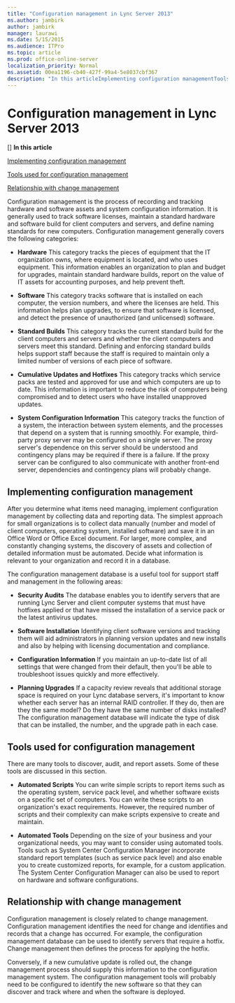 ```yaml
---
title: "Configuration management in Lync Server 2013"
ms.author: jambirk
author: jambirk
manager: laurawi
ms.date: 5/15/2015
ms.audience: ITPro
ms.topic: article
ms.prod: office-online-server
localization_priority: Normal
ms.assetid: 00ea1196-cb40-427f-99a4-5e8037cbf367
description: "In this articleImplementing configuration managementTools used for configuration managementRelationship with change management"
---
```


# Configuration management in Lync Server 2013
[]
 **In this article**
  
[Implementing configuration management](#sectionSection0)
  
[Tools used for configuration management](#sectionSection1)
  
[Relationship with change management](#sectionSection2)
  
Configuration management is the process of recording and tracking hardware and software assets and system configuration information. It is generally used to track software licenses, maintain a standard hardware and software build for client computers and servers, and define naming standards for new computers. Configuration management generally covers the following categories:
  
- **Hardware** This category tracks the pieces of equipment that the IT organization owns, where equipment is located, and who uses equipment. This information enables an organization to plan and budget for upgrades, maintain standard hardware builds, report on the value of IT assets for accounting purposes, and help prevent theft. 
    
- **Software** This category tracks software that is installed on each computer, the version numbers, and where the licenses are held. This information helps plan upgrades, to ensure that software is licensed, and detect the presence of unauthorized (and unlicensed) software. 
    
- **Standard Builds** This category tracks the current standard build for the client computers and servers and whether the client computers and servers meet this standard. Defining and enforcing standard builds helps support staff because the staff is required to maintain only a limited number of versions of each piece of software. 
    
- **Cumulative Updates and Hotfixes** This category tracks which service packs are tested and approved for use and which computers are up to date. This information is important to reduce the risk of computers being compromised and to detect users who have installed unapproved updates. 
    
- **System Configuration Information** This category tracks the function of a system, the interaction between system elements, and the processes that depend on a system that is running smoothly. For example, third-party proxy server may be configured on a single server. The proxy server's dependence on this server should be understood and contingency plans may be required if there is a failure. If the proxy server can be configured to also communicate with another front-end server, dependencies and contingency plans will probably change. 
    
## Implementing configuration management
<a name="sectionSection0"> </a>

After you determine what items need managing, implement configuration management by collecting data and reporting data. The simplest approach for small organizations is to collect data manually (number and model of client computers, operating system, installed software) and save it in an Office Word or Office Excel document. For larger, more complex, and constantly changing systems, the discovery of assets and collection of detailed information must be automated. Decide what information is relevant to your organization and record it in a database.
  
The configuration management database is a useful tool for support staff and management in the following areas:
  
- **Security Audits** The database enables you to identify servers that are running Lync Server and client computer systems that must have hotfixes applied or that have missed the installation of a service pack or the latest antivirus updates. 
    
- **Software Installation** Identifying client software versions and tracking them will aid administrators in planning version updates and new installs and also by helping with licensing documentation and compliance. 
    
- **Configuration Information** If you maintain an up-to-date list of all settings that were changed from their default, then you'll be able to troubleshoot issues quickly and more effectively. 
    
- **Planning Upgrades** If a capacity review reveals that additional storage space is required on your Lync database servers, it's important to know whether each server has an internal RAID controller. If they do, then are they the same model? Do they have the same number of disks installed? The configuration management database will indicate the type of disk that can be installed, the number, and the upgrade path in each case. 
    
## Tools used for configuration management
<a name="sectionSection1"> </a>

There are many tools to discover, audit, and report assets. Some of these tools are discussed in this section.
  
- **Automated Scripts** You can write simple scripts to report items such as the operating system, service pack level, and whether software exists on a specific set of computers. You can write these scripts to an organization's exact requirements. However, the required number of scripts and their complexity can make scripts expensive to create and maintain. 
    
- **Automated Tools** Depending on the size of your business and your organizational needs, you may want to consider using automated tools. Tools such as System Center Configuration Manager incorporate standard report templates (such as service pack level) and also enable you to create customized reports, for example, for a custom application. The System Center Configuration Manager can also be used to report on hardware and software configurations. 
    
## Relationship with change management
<a name="sectionSection2"> </a>

Configuration management is closely related to change management. Configuration management identifies the need for change and identifies and records that a change has occurred. For example, the configuration management database can be used to identify servers that require a hotfix. Change management then defines the process for applying the hotfix.
  
Conversely, if a new cumulative update is rolled out, the change management process should supply this information to the configuration management system. The configuration management tools will probably need to be configured to identify the new software so that they can discover and track where and when the software is deployed.
  

